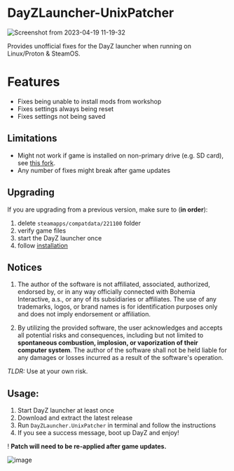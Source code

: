 # DayZLauncher-UnixPatcher

![Screenshot from 2023-04-19 11-19-32](https://user-images.githubusercontent.com/4209639/233074371-563ca89b-2dda-4d90-b2fe-ef7045ea653b.png)

Provides unofficial fixes for the DayZ launcher when running on Linux/Proton & SteamOS.

# Features

* Fixes being unable to install mods from workshop
* Fixes settings always being reset
* Fixes settings not being saved

## Limitations

* Might not work if game is installed on non-primary drive (e.g. SD card), see [this fork](https://github.com/djedu/DayZLauncher-UnixPatcher).
* Any number of fixes might break after game updates

## Upgrading

If you are upgrading from a previous version, make sure to (**in order**):
1. delete `steamapps/compatdata/221100` folder
1. verify game files
1. start the DayZ launcher once
1. follow [installation](#usage)

## Notices

1. The author of the software is not affiliated, associated, authorized, endorsed by, or in any way officially connected with Bohemia Interactive, a.s., or any of its subsidiaries or affiliates. The use of any trademarks, logos, or brand names is for identification purposes only and does not imply endorsement or affiliation.

2. By utilizing the provided software, the user acknowledges and accepts all potential risks and consequences, including but not limited to **spontaneous combustion, implosion, or vaporization of their computer system**. The author of the software shall not be held liable for any damages or losses incurred as a result of the software's operation.

*TLDR:* Use at your own risk.

## Usage:

1. Start DayZ launcher at least once
1. Download and extract the latest release
1. Run `DayZLauncher.UnixPatcher` in terminal and follow the instructions
1. If you see a success message, boot up DayZ and enjoy!

! **Patch will need to be re-applied after game updates.**

![image](https://user-images.githubusercontent.com/4209639/233074283-b42db574-c6cd-42a8-8371-0a632b6c349d.png)